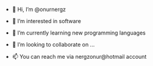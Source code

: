 - 👋 Hi, I’m @onurnergz
- 👀 I’m interested in software

- 🌱 I’m currently learning  new programming languages


- 💞️ I’m looking to collaborate on ...
- 📫 You can reach me via nergzonur@hotmail account

<!---
onurnergz/onurnergz is a ✨ special ✨ repository because its `README.md` (this file) appears on your GitHub profile.
You can click the Preview link to take a look at your changes.
--->
